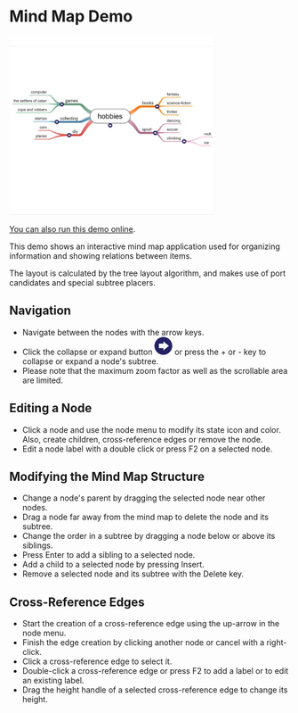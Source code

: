 <!--
 //////////////////////////////////////////////////////////////////////////////
 // @license
 // This file is part of yFiles for HTML.
 // Use is subject to license terms.
 //
 // Copyright (c) by yWorks GmbH, Vor dem Kreuzberg 28,
 // 72070 Tuebingen, Germany. All rights reserved.
 //
 //////////////////////////////////////////////////////////////////////////////
-->
# Mind Map Demo

<img src="../../../doc/demo-thumbnails/mindmap-editor.webp" alt="demo-thumbnail" height="320"/>

[You can also run this demo online](https://www.yworks.com/demos/showcase/mindmap/).

This demo shows an interactive mind map application used for organizing information and showing relations between items.

The layout is calculated by the tree layout algorithm, and makes use of port candidates and special subtree placers.

## Navigation

- Navigate between the nodes with the arrow keys.
- Click the collapse or expand button ![](resources/icons/arrow-right.svg) or press the + or \- key to collapse or expand a node's subtree.
- Please note that the maximum zoom factor as well as the scrollable area are limited.

## Editing a Node

- Click a node and use the node menu to modify its state icon and color. Also, create children, cross-reference edges or remove the node.
- Edit a node label with a double click or press F2 on a selected node.

## Modifying the Mind Map Structure

- Change a node's parent by dragging the selected node near other nodes.
- Drag a node far away from the mind map to delete the node and its subtree.
- Change the order in a subtree by dragging a node below or above its siblings.
- Press Enter to add a sibling to a selected node.
- Add a child to a selected node by pressing Insert.
- Remove a selected node and its subtree with the Delete key.

## Cross-Reference Edges

- Start the creation of a cross-reference edge using the up-arrow in the node menu.
- Finish the edge creation by clicking another node or cancel with a right-click.
- Click a cross-reference edge to select it.
- Double-click a cross-reference edge or press F2 to add a label or to edit an existing label.
- Drag the height handle of a selected cross-reference edge to change its height.

